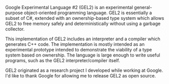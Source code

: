 Google Experimental Language #2 (GEL2) is an experimental general-purpose object-oriented programming language.  GEL2 is essentially a subset of C#, extended with an ownership-based type system which allows GEL2 to free memory safely and deterministically without using a garbage collector.

This implementation of GEL2 includes an interpreter and a compiler which generates C++ code.  The implementation is mostly intended as an experimental prototype intended to demonstrate the viability of a type system based on ownership.  The language is large enough to write useful programs, such as the GEL2 interpreter/compiler itself.

GEL2 originated as a research project I developed while working at Google.  I'd like to thank Google for allowing me to release GEL2 as open source.